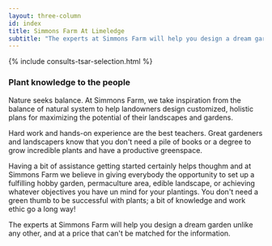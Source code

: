 ```yaml
---
layout: three-column
id: index
title: Simmons Farm At Limeledge
subtitle: "The experts at Simmons Farm will help you design a dream garden unlike any other, and at a price that can’t be matched for the information."
---
```


{% include consults-tsar-selection.html %}

<h3 class="text-center">Plant knowledge to the people</h3>

Nature seeks balance. At Simmons Farm, we take inspiration from the balance of natural system to help landowners design customized, holistic plans for maximizing the potential of their landscapes and gardens.

Hard work and hands-on experience are the best teachers. Great gardeners and landscapers know that you don't need a pile of books or a degree to grow incredible plants and have a productive greenspace.

Having a bit of assistance getting started certainly helps thoughm and at Simmons Farm we believe in giving everybody the opportunity to set up a fulfilling hobby garden, permaculture area, edible landscape, or achieving whatever objectives you have un mind for your plantings. You don't need a green thumb to be successful with plants; a bit of knowledge and work ethic go a long way!

The experts at Simmons Farm will help you design a dream garden unlike any other, and at a price that can't be matched for the information.

